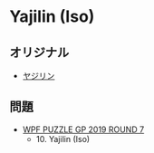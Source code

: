 # Yajilin (Iso)

## オリジナル
- [ヤジリン](yajilin.md)

## 問題
- [WPF PUZZLE GP 2019 ROUND 7](../questions/wpfpgp2019_7.md)
	- 10\. Yajilin (Iso)
